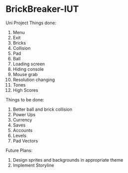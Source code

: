 # BrickBreaker-IUT
Uni Project
Things done:
01. Menu
02. Exit
03. Bricks
04. Collision
05. Pad
06. Ball
07. Loading screen
08. Hiding console
09. Mouse grab
10. Resolution changing
11. Tones
12. High Scores

Things to be done:

1. Better ball and brick collision
2. Power Ups
3. Currency
4. Saves
5. Accounts
6. Levels
7. Pad Vectors

Future Plans:
1. Design sprites and backgrounds in appropriate theme
2. Implement Storyline
